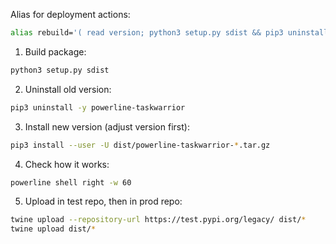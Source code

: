 Alias for deployment actions:

```sh
alias rebuild='( read version; python3 setup.py sdist && pip3 uninstall -y powerline-taskwarrior && pip3 install --user dist/powerline-taskwarrior-$version.tar.gz --upgrade && powerline shell right -w 60 ) <<< '
```

1. Build package:

```sh
python3 setup.py sdist
```

2. Uninstall old version:

```sh
pip3 uninstall -y powerline-taskwarrior
```

3. Install new version (adjust version first):

```sh
pip3 install --user -U dist/powerline-taskwarrior-*.tar.gz
```

4. Check how it works:

```sh
powerline shell right -w 60
```

5. Upload in test repo, then in prod repo:

```sh
twine upload --repository-url https://test.pypi.org/legacy/ dist/*
twine upload dist/*
```
